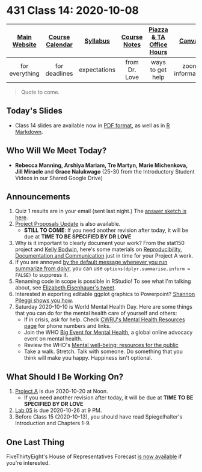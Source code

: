# 431 Class 14: 2020-10-08

[Main Website](https://thomaselove.github.io/431/) | [Course Calendar](https://thomaselove.github.io/431/calendar.html) | [Syllabus](https://thomaselove.github.io/431-2020-syllabus/) | [Course Notes](https://thomaselove.github.io/431-notes/) | [Piazza & TA Office Hours](https://thomaselove.github.io/431/contact.html) | [Canvas](https://canvas.case.edu) | [Data and Code](https://thomaselove.github.io/431/data_index.html)
:-----------: | :--------------: | :----------: | :---------: | :-------------: | :-----------: | :------------:
for everything | for deadlines | expectations | from Dr. Love | ways to get help | zoom information | for downloads

> Quote to come.

## Today's Slides

- Class 14 slides are available now in [PDF format](https://github.com/THOMASELOVE/431-2020/blob/master/classes/class14/431_class-14-slides_2020.pdf), as well as in [R Markdown](https://github.com/THOMASELOVE/431-2020/blob/master/classes/class14/431_class-14-slides_2020.Rmd).

## Who Will We Meet Today?

- **Rebecca Manning, Arshiya Mariam, Tre Martyn, Marie Michenkova, Jill Miracle** and **Grace Nalukwago** (25-30 from the Introductory Student Videos in our Shared Google Drive)

## Announcements

1. Quiz 1 results are in your email (sent last night.) The [answer sketch is here](https://github.com/THOMASELOVE/431-2020/blob/master/quizzes/quiz1/sketch/README.md). 
2. [Project Proposals Update](https://github.com/THOMASELOVE/431-2020/blob/master/projects/projectA/proposal_notes_2020-10-06.md) is also available.
    - **STILL TO COME**: If you need another revision after today, it will be due at **TIME TO BE SPECIFIED BY DR LOVE**
3. Why is it important to clearly document your work? From the stat150 project and [Kelly Bodwin](https://twitter.com/kellybodwin), here's some materials on [Reproducibility, Documentation and Communication](https://stat150.blog/post/03-reproducibility/) just in time for your Project A work.
4. If you are annoyed [by the default message whenever you run summarize from dplyr](https://www.tidyverse.org/blog/2020/05/dplyr-1-0-0-last-minute-additions/#summarise-and-grouping), you can use `options(dplyr.summarise.inform = FALSE)` to suppress it.
5. Renaming code in scope is possible in RStudio! To see what I'm talking about, see [Elizabeth Eisenhauer's tweet](https://twitter.com/LizStats/status/1310979707329040384).
6. Interested in exporting editable ggplot graphics to Powerpoint? [Shannon Pileggi shows you how](https://www.pipinghotdata.com/posts/2020-09-22-exporting-editable-ggplot-graphics-to-powerpoint-with-officer-and-purrr/).
7. Saturday 2020-10-10 is World Mental Health Day. Here are some things that you can do for the mental health care of yourself and others:
    - If in crisis, ask for help. Check [CWRU's Mental Health Resources page](https://case.edu/wellness/campuswide-resources/mental-health-resources) for phone numbers and links.
    - Join the WHO [Big Event for Mental Health](https://www.who.int/news-room/events/detail/2020/10/10/default-calendar/the-big-event-for-mental-health), a global online advocacy event on mental health.
    - Review the WHO's [Mental well-being: resources for the public](https://www.who.int/news-room/feature-stories/mental-well-being-resources-for-the-public)
    - Take a walk. Stretch. Talk with someone. Do something that you think will make you happy. Happiness isn't optional.

## What Should I Be Working On?

1. [Project A](https://thomaselove.github.io/431-2020-projectA/) is due 2020-10-20 at Noon.
    - If you need another revision after today, it will be due at **TIME TO BE SPECIFIED BY DR LOVE**
2. [Lab 05](https://github.com/THOMASELOVE/431-2020/blob/master/labs/lab05/lab05.md) is due 2020-10-26 at 9 PM.
3. Before Class 15 (2020-10-13), you should have read Spiegelhalter's Introduction and Chapters 1-9.

## One Last Thing

FiveThirtyEight's House of Representatives Forecast [is now available](https://projects.fivethirtyeight.com/2020-election-forecast/house/) if you're interested.

